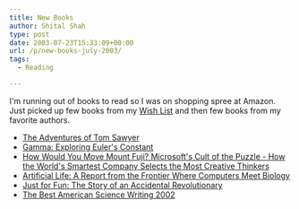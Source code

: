 ```yaml
---
title: New Books
author: Shital Shah
type: post
date: 2003-07-23T15:33:09+00:00
url: /p/new-books-july-2003/
tags:
  - Reading

---
```

I'm running out of books to read so I was on shopping spree at Amazon. Just picked up few books from my [Wish List][1] and then few books from my favorite authors.

  * [The Adventures of Tom Sawyer][2]
  * [Gamma: Exploring Euler's Constant][3]
  * [How Would You Move Mount Fuji? Microsoft's Cult of the Puzzle - How the World's Smartest Company Selects the Most Creative Thinkers][4]
  * [Artificial Life: A Report from the Frontier Where Computers Meet Biology][5]
  * [Just for Fun: The Story of an Accidental Revolutionary][6]
  * [The Best American Science Writing 2002][7]

 [1]: http://www.amazon.com/o/registry/2MMKTBONOFNVX
 [2]: http://www.amazon.com/exec/obidos/tg/detail/-/051722108X/104-8582029-6926363
 [3]: http://www.amazon.com/exec/obidos/tg/detail/-/0691099839/104-8582029-6926363
 [4]: http://www.amazon.com/exec/obidos/tg/detail/-/0316919160/104-8582029-6926363
 [5]: http://www.amazon.com/exec/obidos/tg/detail/-/0679743898/104-8582029-6926363
 [6]: http://www.amazon.com/exec/obidos/tg/detail/-/0066620724/104-8582029-6926363
 [7]: http://www.amazon.com/exec/obidos/tg/detail/-/0060936509/104-8582029-6926363